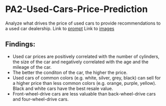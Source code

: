 # PA2-Used-Cars-Price-Prediction
Analyze what drives the price of used cars to provide recommendations to a used car dealership.
Link to [prompt]()
Link to [images](https://github.com/MeghanHan/PA2-Used-Cars-Price-Prediction/tree/main/images)

## Findings:
- Used car prices are positively correlated with the number of cylinders, the size of the car and negatively correlated with the age and the mileage of the car. 
- The better the conditon of the car, the higher the price.
- Used cars of common colors (e.g. white, silver, grey, black) can sell for a higher price than less common colors (e.g. orange, purple, yellow). Black and white cars have the best resale value.
- Front-wheel-drive cars are less valuable than back-wheel-drive cars and four-wheel-drive cars.

